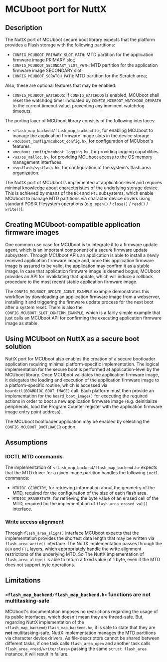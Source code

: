 # MCUboot port for NuttX

## Description

The NuttX port of MCUboot secure boot library expects that the platform provides a Flash storage with the following partitions:
- `CONFIG_MCUBOOT_PRIMARY_SLOT_PATH`: MTD partition for the application firmware image PRIMARY slot;
- `CONFIG_MCUBOOT_SECONDARY_SLOT_PATH`: MTD partition for the application firmware image SECONDARY slot;
- `CONFIG_MCUBOOT_SCRATCH_PATH`: MTD partition for the Scratch area;

Also, these are optional features that may be enabled:

- `CONFIG_MCUBOOT_WATCHDOG`: If `CONFIG_WATCHDOG` is enabled, MCUboot shall reset the watchdog timer indicated by `CONFIG_MCUBOOT_WATCHDOG_DEVPATH` to the current timeout value, preventing any imminent watchdog timeouts.

The porting layer of MCUboot library consists of the following interfaces:
- `<flash_map_backend/flash_map_backend.h>`, for enabling MCUboot to manage the application firmware image slots in the device storage.
- `<mcuboot_config/mcuboot_config.h>`, for configuration of MCUboot's features.
- `<mcuboot_config/mcuboot_logging.h>`, for providing logging capabilities.
- `<os/os_malloc.h>`, for providing MCUboot access to the OS memory management interfaces.
- `<sysflash/sysflash.h>`, for configuration of the system's flash area organization.

The NuttX port of MCUboot is implemented at application-level and requires minimal knowledge about characteristics of the underlying storage device. This is achieved by means of the `BCH` and `FTL` subsystems, which enable MCUboot to manage MTD partitions via character device drivers using standard POSIX filesystem operations (e.g. `open()` / `close()` / `read()` / `write()`).

## Creating MCUboot-compatible application firmware images

One common use case for MCUboot is to integrate it to a firmware update agent, which is an important component of a secure firmware update subsystem. Through MCUboot APIs an application is able to install a newly received application firmware image and, once this application firmware image is assured to be valid, the application may confirm it as a stable image. In case that application firmware image is deemed bogus, MCUboot provides an API for invalidating that update, which will induce a rollback procedure to the most recent stable application firmware image.

The `CONFIG_MCUBOOT_UPDATE_AGENT_EXAMPLE` example demonstrates this workflow by downloading an application firmware image from a webserver, installing it and triggering the firmware update process for the next boot after a system reset. There is also the `CONFIG_MCUBOOT_SLOT_CONFIRM_EXAMPLE`, which is a fairly simple example that just calls an MCUboot API for confirming the executing application firmware image as stable.

## Using MCUboot on NuttX as a secure boot solution

NuttX port for MCUboot also enables the creation of a secure bootloader application requiring minimal platform-specific implementation. The logical implementation for the secure boot is performed at application-level by the MCUboot library. Once MCUboot validates the application firmware image, it delegates the loading and execution of the application firmware image to a platform-specific routine, which is accessed via `boardctl(BOARDIOC_BOOT_IMAGE)` call. Each platform must then provide an implementation for the `board_boot_image()` for executing the required actions in order to boot a new application firmware image (e.g. deinitialize peripherals, load the Program Counter register with the application firmware image entry point address).

The MCUboot bootloader application may be enabled by selecting the `CONFIG_MCUBOOT_BOOTLOADER` option.

## Assumptions

### IOCTL MTD commands

The implementation of `<flash_map_backend/flash_map_backend.h>` expects that the MTD driver for a given image partition handles the following `ioctl` commands:
- `MTDIOC_GEOMETRY`, for retrieving information about the geometry of the MTD, required for the configuration of the size of each flash area.
- `MTDIOC_ERASESTATE`, for retrieving the byte value of an erased cell of the MTD, required for the implementation of `flash_area_erased_val()` interface.

### Write access alignment

Through `flash_area_align()` interface MCUboot expects that the implementation provides the shortest data length that may be written via `flash_area_write()` interface. The NuttX implementation passes through the `BCH` and `FTL` layers, which appropriately handle the write alignment restrictions of the underlying MTD. So The NuttX implementation of `flash_area_align()` is able to return a fixed value of 1 byte, even if the MTD does not support byte operations.

## Limitations

### `<flash_map_backend/flash_map_backend.h>` functions are not multitasking-safe

MCUboot's documentation imposes no restrictions regarding the usage of its public interfaces, which doesn't mean they are thread-safe.
But, regarding NuttX implementation of the `<flash_map_backend/flash_map_backend.h>`, it is safe to state that they are **not** multitasking-safe. NuttX implementation manages the MTD partitions via character device drivers. As file-descriptors cannot be shared between different tasks, if one task calls `flash_area_open` and another task calls `flash_area_<read/write/close>` passing the same `struct flash_area` instance, it will result in failure.
